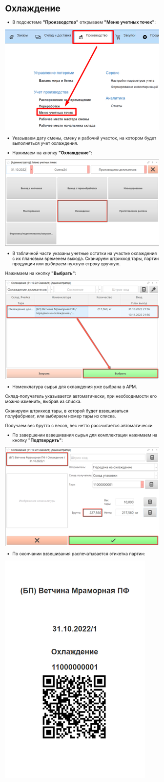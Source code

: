 # Охлаждение

- В подсистеме **"Производство"** открываем **"Меню учетных точек"**:

![](Cooling.assets/1.png)

- Указываем дату смены, смену и рабочий участок, на котором будет выполняться учет охлаждения.

- Нажимаем на кнопку **"Охлаждение"**:

![](Cooling.assets/2.png)

- В табличной части указаны учетные остатки на участке охлаждения с их плановым временем выхода. Сканируем штрихкод тары, партии продукции или выбираем нужную строку вручную.

Нажимаем на кнопку **"Выбрать"**:

![](Cooling.assets/3.png)

- Номенклатура сырья для охлаждения уже выбрана в АРМ.

Склад-получатель указывается автоматически, при необходимости его можно изменить, выбрав из списка.

Сканируем штрихкод тары, в которой будет взвешиваться полуфабрикат, или выбираем номер тары из списка.

Получаем вес брутто с весов, вес нетто рассчитается автоматически

- По завершении взвешивания сырья для комплектации нажимаем на кнопку **"Подтвердить"**:

![](Cooling.assets/4.png)

- По окончании взвешивания распечатывается этикетка партии:

![](Cooling.assets/5.png)